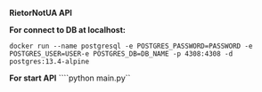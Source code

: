 **RietorNotUA API**

**For connect to DB at localhost:**

```docker run --name postgresql -e POSTGRES_PASSWORD=PASSWORD -e POSTGRES_USER=USER-e POSTGRES_DB=DB_NAME -p 4308:4308 -d postgres:13.4-alpine```

**For start API**
````python main.py``
